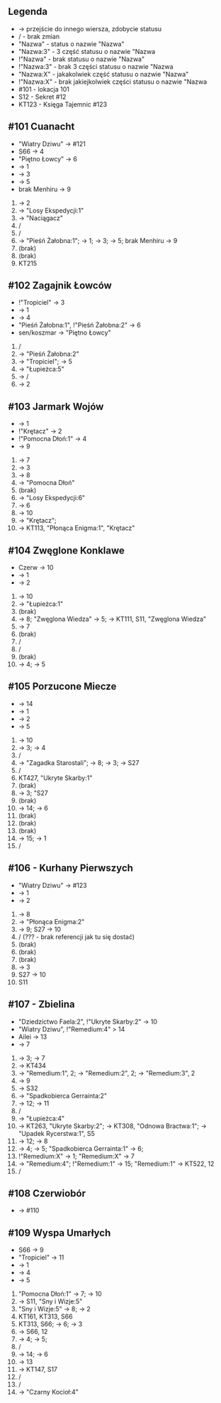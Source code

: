 ## Legenda
* -> przejście do innego wiersza, zdobycie statusu
* / - brak zmian
* "Nazwa" - status o nazwie "Nazwa"
* "Nazwa:3" - 3 część statusu o nazwie "Nazwa
* !"Nazwa" - brak statusu o nazwie "Nazwa"
* !"Nazwa:3" - brak 3 części statusu o nazwie "Nazwa
* "Nazwa:X" - jakakolwiek część statusu o nazwie "Nazwa"
* !"Nazwa:X" - brak jakiejkolwiek części statusu o nazwie "Nazwa
* #101 - lokacja 101
* S12 - Sekret #12
* KT123 - Księga Tajemnic #123

## #101 Cuanacht
* "Wiatry Dziwu" -> #121
* S66 -> 4
* "Piętno Łowcy" -> 6
* -> 1
* -> 3
* -> 5
* brak Menhiru -> 9

1. -> 2
2. -> "Losy Ekspedycji:1"
3. -> "Naciągacz"
4. /
5. /
6. -> "Pieśń Żałobna:1"; -> 1; -> 3; -> 5; brak Menhiru -> 9
7. (brak)
8. (brak)
9. KT215

## #102 Zagajnik Łowców
* !"Tropiciel" -> 3
* -> 1
* -> 4
* "Pieśń Żałobna:1", !"Pieśń Żałobna:2" -> 6
* sen/koszmar -> "Piętno Łowcy"

1. /
2. -> "Pieśń Żałobna:2"
3. -> "Tropiciel"; -> 5
4. -> "Łupieżca:5"
5. -> /
6. -> 2

## #103 Jarmark Wojów
* -> 1
* !"Krętacz" -> 2
* !"Pomocna Dłoń:1" -> 4
* -> 9

1. -> 7
2. -> 3
3. -> 8
4. -> "Pomocna Dłoń"
5. (brak)
6. -> "Losy Ekspedycji:6"
7. -> 6
8. -> 10
9. -> "Krętacz"; 
10. -> KT113, "Płonąca Enigma:1", "Krętacz"

## #104 Zwęglone Konklawe
* Czerw -> 10
* -> 1
* -> 2

1. -> 10
2. -> "Łupieżca:1"
3. (brak)
4. -> 8; "Zwęglona Wiedza" -> 5; -> KT111, S11, "Zwęglona Wiedza"
5. -> 7
6. (brak)
7. /
8. /
9. (brak)
10. -> 4; -> 5

## #105 Porzucone Miecze
* -> 14
* -> 1
* -> 2
* -> 5

1. -> 10
2. -> 3; -> 4
3. /
4. -> "Zagadka Starostali"; -> 8; -> 3; -> S27
5. /
6. KT427, "Ukryte Skarby:1"
7. (brak)
8. -> 3; "S27
9. (brak)
10. -> 14; -> 6
11. (brak)
12. (brak)
13. (brak)
14. -> 15; -> 1
15. /

## #106 - Kurhany Pierwszych
* "Wiatry Dziwu" -> #123
* -> 1
* -> 2

1. -> 8
2. -> "Płonąca Enigma:2"
3. -> 9; S27 -> 10
4. / (??? - brak referencji jak tu się dostać)
5. (brak)
6. (brak)
7. (brak)
8. -> 3
9. S27 -> 10
10. S11

## #107 - Zbielina
* "Dziedzictwo Faela:2", !"Ukryte Skarby:2" -> 10
* "Wiatry Dziwu", !"Remedium:4" > 14
* Ailei -> 13
* -> 7

1. -> 3; -> 7
2. -> KT434
3. -> "Remedium:1", 2; -> "Remedium:2", 2; -> "Remedium:3", 2
4. -> 9
5. -> S32
6. -> "Spadkobierca Gerrainta:2"
7. -> 12; -> 11
8. /
9. -> "Łupieżca:4"
10. -> KT263, "Ukryte Skarby:2"; -> KT308, "Odnowa Bractwa:1"; -> "Upadek Rycerstwa:1", S5
11. -> 12; -> 8
12. -> 4; -> 5; "Spadkobierca Gerrainta:1" -> 6;
13. !"Remedium:X" -> 1; "Remedium:X" -> 7
14. -> "Remedium:4"; !"Remedium:1" -> 15; "Remedium:1" -> KT522, 12
15. /

## #108 Czerwiobór
* -> #110

## #109 Wyspa Umarłych
* S66 -> 9
* "Tropiciel" -> 11
* -> 1
* -> 4
* -> 5

1. "Pomocna Dłoń:1" -> 7; -> 10
2. -> S11, "Sny i Wizje:5"
3. "Sny i Wizje:5" -> 8; -> 2
4. KT161, KT313, S66
5. KT313, S66; -> 6; -> 3
6. -> S66, 12
7. -> 4; -> 5;
8. /
9. -> 14; -> 6
10. -> 13
11. -> KT147, S17
12. /
13. /
14. -> "Czarny Kocioł:4"
